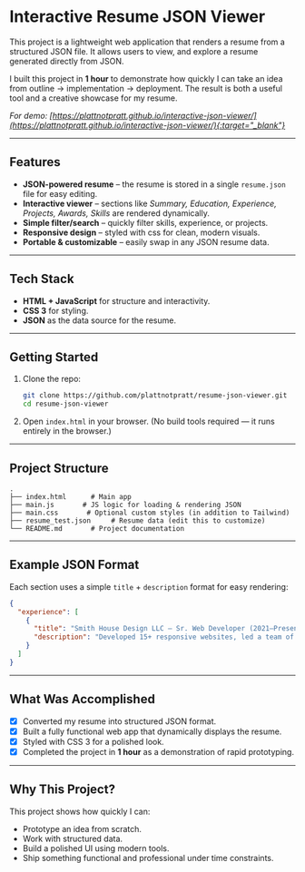 # Interactive Resume JSON Viewer

This project is a lightweight web application that renders a resume from a structured JSON file. It allows users to view, and explore a resume generated directly from JSON.

I built this project in **1 hour** to demonstrate how quickly I can take an idea from outline → implementation → deployment. The result is both a useful tool and a creative showcase for my resume.

*For demo: [https://plattnotpratt.github.io/interactive-json-viewer/](https://plattnotpratt.github.io/interactive-json-viewer/){:target="_blank"}*

---

## Features

* **JSON-powered resume** – the resume is stored in a single `resume.json` file for easy editing.
* **Interactive viewer** – sections like *Summary, Education, Experience, Projects, Awards, Skills* are rendered dynamically.
* **Simple filter/search** – quickly filter skills, experience, or projects.
* **Responsive design** – styled with css for clean, modern visuals.
* **Portable & customizable** – easily swap in any JSON resume data.

---

## Tech Stack

* **HTML + JavaScript** for structure and interactivity.
* **CSS 3** for styling.
* **JSON** as the data source for the resume.

---

## Getting Started

1. Clone the repo:

   ```bash
   git clone https://github.com/plattnotpratt/resume-json-viewer.git
   cd resume-json-viewer
   ```

2. Open `index.html` in your browser.
   (No build tools required — it runs entirely in the browser.)

---

## Project Structure

```
.
├── index.html      # Main app
├── main.js       # JS logic for loading & rendering JSON
├── main.css       # Optional custom styles (in addition to Tailwind)
├── resume_test.json     # Resume data (edit this to customize)
└── README.md       # Project documentation
```

---

## Example JSON Format

Each section uses a simple `title` + `description` format for easy rendering:

```json
{
  "experience": [
    {
      "title": "Smith House Design LLC – Sr. Web Developer (2021–Present)",
      "description": "Developed 15+ responsive websites, led a team of 3 developers, improved client engagement by 40%."
    }
  ]
}
```

---

## What Was Accomplished

* [x] Converted my resume into structured JSON format.
* [x] Built a fully functional web app that dynamically displays the resume.
* [x] Styled with CSS 3 for a polished look.
* [x] Completed the project in **1 hour** as a demonstration of rapid prototyping.

---

## Why This Project?

This project shows how quickly I can:

* Prototype an idea from scratch.
* Work with structured data.
* Build a polished UI using modern tools.
* Ship something functional and professional under time constraints.
